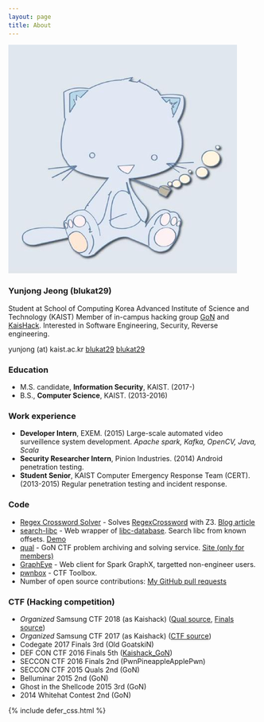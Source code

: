 ```yaml
---
layout: page
title: About
---
```


<div class="about-img">
<img src="/assets/profile.jpg" alt="profile.jpg" />
</div>

### Yunjong Jeong (blukat29)

Student at School of Computing
Korea Advanced Institute of Science and Technology (KAIST)
Member of in-campus hacking group <a href="http://gon.kaist.ac.kr">GoN</a> and <a href="https://kaishackgon.blogspot.com/">KaisHack</a>.
Interested in Software Engineering, Security, Reverse engineering.

<i class="fa-fw fa fa-envelope" aria-hidden="true"></i> yunjong (at) kaist.ac.kr
<i class="fa-fw fa fa-github" aria-hidden="true"></i><a href="https://github.com/blukat29"> blukat29</a>
<i class="fa-fw fa fa-linkedin-square" aria-hidden="true"></i> <a href="https://www.linkedin.com/in/blukat29/">blukat29</a>

### Education

- M.S. candidate, **Information Security**, KAIST. (2017-)
- B.S., **Computer Science**, KAIST. (2013-2016)

### Work experience

- **Developer Intern**, EXEM. (2015)
  Large-scale automated video surveillence system development. *Apache spark, Kafka, OpenCV, Java, Scala*
- **Security Researcher Intern**, Pinion Industries. (2014)
  Android penetration testing.
- **Student Senior**, KAIST Computer Emergency Response Team (CERT). (2013-2015)
  Regular penetration testing and incident response.

### Code

- [Regex Crossword Solver](https://github.com/blukat29/regex-crossword-solver) - Solves [RegexCrossword](https://regexcrossword.com/) with Z3. [Blog article](https://blukat29.github.io/2016/01/regex-crossword-solver/)
- [search-libc](https://github.com/blukat29/search-libc) - Web wrapper of [libc-database](https://github.com/niklasb/libc-database). Search libc from known offsets. [Demo](http://libc.blukat.me)
- [qual](https://github.com/protos37/qual) - GoN CTF problem archiving and solving service. [Site (only for members)](http://gon.kaist.ac.kr/qual/)
- [GraphEye](https://github.com/Nova-12/GraphEye) - Web client for Spark GraphX, targetted non-engineer users.
- [pwnbox](https://github.com/protos37/pwnbox) - CTF Toolbox.
- Number of open source contributions: [My GitHub pull requests](https://github.com/pulls?q=is%3Apr+author%3Ablukat29+is%3Aclosed)

### CTF (Hacking competition)

- *Organized* Samsung CTF 2018 (as Kaishack) ([Qual source](https://github.com/kaishack/sctf2018_qual), [Finals source](https://github.com/kaishack/sctf2018))
- *Organized* Samsung CTF 2017 (as Kaishack) ([CTF source](https://github.com/kaishack/sctf2017))
- Codegate 2017 Finals 3rd (Old GoatskiN)
- DEF CON CTF 2016 Finals 5th ([Kaishack\_GoN](http://kaishackgon.blogspot.kr/))
- SECCON CTF 2016 Finals 2nd (PwnPineappleApplePwn)
- SECCON CTF 2015 Quals 2nd (GoN)
- Belluminar 2015 2nd (GoN)
- Ghost in the Shellcode 2015 3rd (GoN)
- 2014 Whitehat Contest 2nd (GoN)

{% include defer_css.html %}
